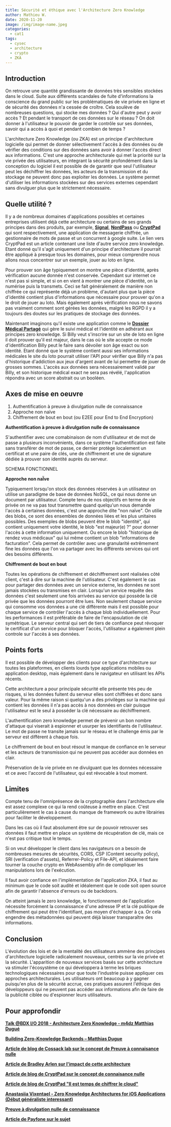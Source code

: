 ```yaml
---
title: Sécurité et éthique avec l'Architecture Zero Knowledge
author: Mathieu W.
date: 2020-11-20
image: /img/image-name.jpeg
categories:
  - cat1
tags:
  - cysec
  - architecture
  - crypto
  - ZKA
---
```


## Introduction

On retrouve une quantité grandissante de données très sensibles stockées dans le cloud. Suite aux différents scandales de fuite d'informations la conscience du grand public sur les problématiques de vie privée en ligne et de sécurité des données n'a cessée de croître. Cela soulève de nombreuses questions, qui stocke mes données ? Qui d'autre peut y avoir accès ? Et pendant le transport de ces données sur le réseau ? 
On doit donner à l'utilisateur le pouvoir de garder le contrôle sur ses données, savoir qui a accès à quoi et pendant combien de temps ?

L'architecture Zero Knowledge (ou ZKA) est un principe d'architecture logicielle qui permet de donner sélectivement l'accès à des données ou de vérifier des conditions sur des données sans avoir à donner l'accès direct aux informations. 
C'est une approche architecturale qui met la priorité sur la vie privée des utilisateurs, en integrant la sécurité profondément dans la conception du logiciel il est possible de de garantir que seul l'utilisateur peut les déchiffrer les données, les acteurs de la transmission et du stockage ne peuvent donc pas exploiter les données. Le système permet d'utiliser les informations stockées sur des services externes cependant sans divulguer plus que le strictement nécessaire.

## Quelle utilité ? 

Il y a de nombreux domaines d'applications possibles et certaines entreprises utilisent déjà cette architecture ou certains de ses grands principes dans des produits, par exemple, **[Signal](https://signal.org/blog/private-contact-discovery/)**, **[NordPass](https://nordpass.com/features/zero-knowledge-architecture/)** ou **[CryptPad](https://blog.cryptpad.fr/2017/02/20/Time-to-Encrypt-the-Cloud/)** qui sont respectivement, une application de messagerie chiffrée, un gestionnaire de mots de passe et un concurrent à google suite. Le lien vers CryptPad est un article contenant une liste d'autre service zero knowledge.
Etant donné qu'il s'agit uniquement d'un principe d'architecture il pourrait être appliqué à presque tous les domaines, pour mieux comprendre nous allons nous concentrer sur un exemple, jouer au loto en ligne.

Pour prouver son âge typiquement on montre une pièce d'identité, après vérification aucune donnée n'est conservée. Cependant sur internet ce n'est pas si simple, et si on en vient à montrer une pièce d'identité, on la numérise puis la transmets. Ceci se fait généralement de manière non chiffrée ce qui représente déjà un problème, d'autant plus que la pièce d'identité contient plus d'informations que nécessaire pour prouver qu'on a le droit de jouer au loto. Mais également après vérification nous ne savons pas vraiment comment sont gérées les données, malgré les RGPD il y a toujours des doutes sur les pratiques de stockage des données. 

Maintenant imaginons qu'il existe une application comme le **[Dossier Médical Partagé](https://www.dmp.fr/)** qui gère le suivi médical et l'identité en adhérant aux principes zero knowledge. Si Billy veut s'inscrire sur un site de loto en ligne il doit prouver qu'il est majeur, dans le cas où le site accepte ce mode d'identification Billy peut le faire sans dévoiler son âge exact ou son identité. Etant donné que le système contient aussi ses informations médicales le site du loto pourrait utiliser l'API pour vérifier que Billy n'a pas d'historique d'addiction aux jeux d'argent avant de lui permettre de jouer de grosses sommes. L'accès aux données sera nécessairement validé par Billy, et son historique médical exact ne sera pas révélé, l'application répondra avec un score abstrait ou un booléen. 


## Axes de mise en oeuvre

  1. Authentification à preuve à divulgation nulle de connaissance
  2. Approche non naïve
  3. Chiffrement de bout en bout (ou E2EE pour End to End Encryption)
  
**Authentification à preuve à divulgation nulle de connaissance**

S'authentifier avec une comabinaison de nom d'utilisateur et de mot de passe a plusieurs inconvénients, dans ce système l'authentification est faite sans transférer de mot de passe, ce dernier protège localement un certificat et une paire de clés, une de chiffrement et une de signature dédiée à prouver son identité auprès du serveur.

SCHEMA FONCTIONNEL 

**Approche non naÏve**

Typiquement lorsqu'on stock des données réservées à un utilisateur on utilise un paradigme de base de données NoSQL, ce qui nous donne un document par utilisateur. Compte tenu de nos objectifs en terme de vie privée on ne va pas tout transmettre quand quelqu'un nous demande l'accès à certaines données, c'est une approche dite "non naïve". On utilie des blobs, ce sont des ensembles de données liées et les plus unitaires possibles. Des exemples de blobs peuvent être le blob "identité", qui contient uniquement votre identité, le blob "est majeur(e) ?" pour donner l'accès à cette information uniquement. Ou encore le blob "historique de rendez vous médicaux" qui lui même contient un blob "informations de facturation". Cela permet de contrôler avec une granularité extrêmement fine les données que l'on va partager avec les différents services qui ont des besoins différents. 

**Chiffrement de bout en bout**

Toutes les opérations de chiffrement et déchiffrement sont réalisées côté client, c'est à dire sur la machine de l'utilisateur. C'est également le cas pour partager des données avec un service externe, les données ne sont jamais stockées ou transmises en clair. Lorsqu'un service requête des données c'est seulement une fois arrivées au service qui possède la clé privée que les données pourront être lues. Non seulement chaque service qui consomme vos données a une clé différente mais il est possible pour chaque service de contrôler l'accès à chaque blob individuellement. Pour les performances il est préférable de faire de l'encapsulation de clé symétrique. Le serveur central qui sert de tiers de confiance peut révoquer le certificat d'un service pour bloquer l'accès, l'utilisateur a également plein controle sur l'accès à ses données.

## Points forts

Il est possible de développer des clients pour ce type d'architecture sur toutes les plateformes, en clients lourds type applications mobiles ou application desktop, mais également dans le navigateur en utilisant les APIs récents.

Cette architecture a pour principale sécurité elle présente très peu de risques, si les données fuitent du serveur elles sont chiffrées et donc sans valeur. Pour la même raison si quelqu'un a des privilèges sur la machine qui contient les données il n'a pas accès à nos données en clair puisque l'utilisateur est le seul à posséder la clé nécessaire au déchiffrement. 

L'authentification zero knowledge permet de prévenir un bon nombre d'attaque qui viserait à espionner et usurper les identifiants de l'utilisateur. Le mot de passe ne transite jamais sur le réseau et le challenge émis par le serveur est différent à chaque fois.

Le chiffrement de bout en bout résout le manque de confiance en le serveur et les acteurs de transmission qui ne peuvent pas accéder aux données en clair.

Préservation de la vie privée en ne divulguant que les données nécessaire et ce avec l'accord de l'utilisateur, qui est révocable à tout moment.


## Limites 

Compte tenu de l'omniprésence de la cryptographie dans l'architecture elle est assez complexe ce qui la rend coûteuse à mettre en place. C'est particulièrement le cas à cause du manque de framework ou autre librairies pour faciliter le développement.

Dans les cas où il faut absolument être sur de pouvoir retrouver ses données il faut mettre en place un système de récupération de clé, mais ce n'est pas critique tout le temps.

Si on veut développer le client dans les navigateurs on a besoin de nombreuses mesures de sécurités, CORS, CSP (Content security policy), SRI (verification d'assets), Referrer-Policy et File-API, et idéalement faire tourner la couche crypto en WebAssembly afin de compliquer les manipulations lors de l'exécution.

Il faut avoir confiance en l'implémentation de l'application ZKA, il faut au minimum que le code soit audité et idéalement que le code soit open source afin de garantir l'absence d'erreurs ou de backdoors.

On atteint jamais le zero knowledge, le fonctionnement de l'application nécessite forcément la connaissance d'une adresse IP et la clé publique de chiffrement qui peut être l'identifiant, pas moyen d'échapper à ça. Or cela engendre des métadonnées qui peuvent déjà laisser transparaître des informations.   

 ## Conclusion

L'évolution des lois et de la mentalité des utilisateurs ammène des principes d'architecture logicielle radicalement nouveaux, centrés sur la vie privée et la sécurité. L'apparition de nouveaux services basés sur cette architecture va stimuler l'écosystème ce qui développera à terme les briques technologiques nécessaires pour que toute l'industrie puisse appliquer ces approches architecturales. Les utilisateurs ont beaucoup à y gagner puisqu'en plus de la sécurité accrue, ces pratiques assurent l'éthique des développeurs qui ne peuvent pas accéder aux informations afin de faire de la publicité ciblée ou d'espionner leurs utilisateurs.


## Pour approfondir 

**[Talk @BDX I/O 2018 - Architecture Zero Knowledge - m4dz Matthias Dugué](https://www.youtube.com/watch?v=7K7aW0GzONU)** 

**[Building Zero-Knowledge Backends – Matthias Dugue](https://www.youtube.com/watch?v=1QueApYNfPI)** 

**[Article de blog de Cossack lab sur le concept de Preuve à connaisance nulle](https://www.cossacklabs.com/blog/zero-knowledge-protocols-without-magic.html)**

**[Article de Bradley Arlen sur l'impact de cette architecture](https://www.linkedin.com/pulse/zero-knowledge-architecture-change-everything-we-know-bradley-arlen/)** 

**[Article de blog de CryptPad sur le concept de connaisance nulle](https://blog.cryptpad.fr/2017/03/24/What-is-Zero-Knowledge/)** 

**[Article de blog de CryptPad "Il est temps de chiffrer le cloud"](https://blog.cryptpad.fr/2017/02/20/Time-to-Encrypt-the-Cloud/)** 

**[Anastasiia Vixentael - Zero Knowledge Architectures for iOS Applications (Début généraliste interessant)](https://www.youtube.com/watch?v=O-PnVVCc5fY)** 

**[Preuve à divulgation nulle de connaissance](https://fr.wikipedia.org/wiki/Preuve_%C3%A0_divulgation_nulle_de_connaissance)** 

**[Article de Payfone sur le sujet](https://www.payfone.com/insights/what-is-zero-knowledge-architecture-and-how-can-it-make-the-digital-world-a-safer-place/)**
